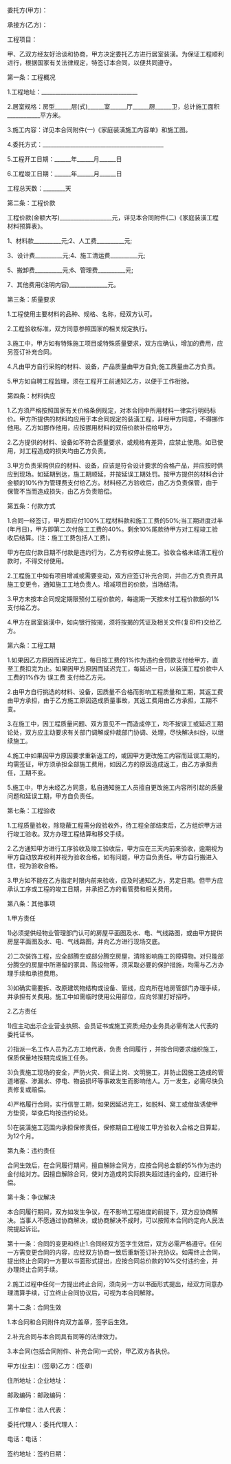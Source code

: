 
 


委托方(甲方)：


承接方(乙方)：


工程项目：


甲、乙双方经友好洽谈和协商，甲方决定委托乙方进行居室装潢。为保证工程顺利进行，根据国家有关法律规定，特签订本合同，以便共同遵守。


第一条：工程概况


1.工程地址：___________________________________


2.居室规格：房型______层(式)______室______厅______厨______卫，总计施工面积____________平方米。


3.施工内容：详见本合同附件(一)《家庭装潢施工内容单》和施工图。


4.委托方式：____________________________________________


5.工程开工日期：______年______月______日


6.工程竣工日期：______年______月______日


工程总天数：________天


第二条：工程价款


工程价款(金额大写)___________________元，详见本合同附件(二)《家庭装潢工程材料预算表》。


1、材料款__________元;2、人工费__________元;


3、设计费__________元;4、施工清运费__________元;


5、搬卸费__________元;6、管理费__________元;


7、其他费用(注明内容)______________元。


第三条：质量要求


1.工程使用主要材料的品种、规格、名称，经双方认可。


2.工程验收标准，双方同意参照国家的相关规定执行。


3.施工中，甲方如有特殊施工项目或特殊质量要求，双方应确认，增加的费用，应另签订补充合同。


4.凡由甲方自行采购的材料、设备，产品质量由甲方自负;施工质量由乙方负责。


5.甲方如自聘工程监理，须在工程开工前通知乙方，以便于工作衔接。


第四条：材料供应


1.乙方须严格按照国家有关价格条例规定，对本合同中所用材料一律实行明码标价。甲方所提供的材料均应用于本合同规定的装潢工程，非经甲方同意，不得挪作他用。乙方如挪作他用，应按挪用材料的双倍价款补偿给甲方。


2.乙方提供的材料、设备如不符合质量要求，或规格有差异，应禁止使用。如已使用，对工程造成的损失均由乙方负责。


3.甲方负责采购供应的材料、设备，应该是符合设计要求的合格产品，并应按时供应到现场。如延期到达，施工期顺延，并按延误工期处罚。按甲方提供的材料合计金额的10%作为管理费支付给乙方。材料经乙方验收后，由乙方负责保管，由于保管不当而造成损失，由乙方负责赔偿。


第五条：付款方式


1.合同一经签订，甲方即应付100%工程材料款和施工工费的50%;当工期进度过半(年月日)，甲方即第二次付施工工费的40%。剩余10%尾款待甲方对工程竣工验收后结算。(注：施工工费包括人工费)。


甲方在应付款日期不付款是违约行为，乙方有权停止施工。验收合格未结清工程价款时，不得交付使用。


2.工程施工中如有项目增减或需要变动，双方应签订补充合同，并由乙方负责开具施工变更令，通知施工工地负责人。增减项目的价款，当场结清。


3.甲方未按本合同规定期限预付工程价款的，每逾期一天按未付工程价款额的1%支付给乙方。


4.甲方在居室装潢中，如向银行按揭，须将按揭的凭证及相关文件(复印件)交给乙方。


第六条：工程工期


1.如果因乙方原因而延迟完工，每日按工费的1%作为违约金罚款支付给甲方，直至工费扣完为止。如果因甲方原因而延迟完工，每延迟一日，以装潢工程价款中人工费的1%作为
误工费
支付给乙方元。


2.由甲方自行挑选的材料、设备，因质量不合格而影响工程质量和工期，其返工费由甲方承担，由于乙方施工原因造成质量事故，其返工费用由乙方承担，工期不变。


3.在施工中，因工程质量问题、双方意见不一而造成停工，均不按误工或延迟工期论处，双方应主动要求有关部门调解或仲裁部门协调、处理，尽快解决纠纷，以继续施工。


4.施工中如果因甲方原因要求重新返工的，或因甲方更改施工内容而延误工期的，均需签证，甲方须承担全部施工费用，如因乙方的原因造成返工，由乙方承担责任，工期不变。


5.施工中，甲方未经乙方同意，私自通知施工人员擅自更改施工内容所引起的质量问题和延误工期，甲方自负责任。


第七条：工程验收


1.工程质量验收，除隐蔽工程需分段验收外，待工程全部结束后，乙方组织甲方进行竣工验收。双方办理工程结算和移交手续。


2.乙方通知甲方进行工序验收及竣工验收后，甲方应在三天内前来验收，逾期视为甲方自动放弃权利并视为验收合格，如有问题，甲方自负责任。甲方自行搬进入住，视为验收合格。


3.甲方如不能在乙方指定时限内前来验收，应及时通知乙方，另定日期。但甲方应承认工序或工程的竣工日期，并承担乙方的看管费和相关费用。


第八条：其他事项


1.甲方责任


1)必须提供经物业管理部门认可的房屋平面图及水、电、气线路图，或由甲方提供房屋平面图及水、电、气线路图，并向乙方进行现场交底。


2)二次装饰工程，应全部腾空或部分腾空房屋，清除影响施工的障碍物。对只能部分腾空的房屋中所滞留的家具、陈设物等，须采取必要的保护措施，均需与乙方办理手续和承担费用。


3)如确实需要拆、改原建筑物结构或设备、管线，应向所在地房管部门办理手续，并承担有关费用。施工中如需临时使用公用部位，应向邻里打好招呼。


2.乙方责任


1)应主动出示企业营业执照、会员证书或施工资质;经办业务员必需有法人代表的委托证书。


2)指派一名工作人员为乙方工地代表，负责
合同履行
，并按合同要求组织施工，保质保量地按期完成施工任务。


3)负责施工现场的安全，严防火灾、佩证上岗、文明施工，并防止因施工造成的管道堵塞、渗漏水、停电、物品损坏等事故发生而影响他人。万一发生，必需尽快负责修复或赔偿。


4)严格履行合同，实行信誉工期，如果因延迟完工，如脱料、窝工或借故诱使甲方垫资，举查后均按违约论处。


5)在装潢施工范围内承担保修责任，保修期自工程竣工甲方验收入合格之日算起，为12个月。


第九条：违约责任


合同生效后，在合同履行期间，擅自解除合同方，应按合同总金额的5%作为违约金付给对方。因擅自解除合同，使对方造成的实际损失超过违约金的，应进行补偿。


第十条：争议解决


本合同履行期间，双方如发生争议，在不影响工程进度的前提下，双方应协商解决。当事人不愿通过协商解决，或协商解决不成时，可以按照本合同约定向人民法院提起诉讼。


第十一条：合同的变更和终止1.合同经双方签字生效后，双方必需严格遵守。任何一方需变更合同的内容，应经双方协商一致后重新签订补充协议。如需终止合同，提出终止合同的一方要以书面形式提出，应按合同总价款的10%交付违约金，并办理终止合同手续。


2.施工过程中任何一方提出终止合同，须向另一方以书面形式提出，经双方同意办理清算手续，订立终止合同协议后，可视为本合同解除。


第十二条：合同生效


1.本合同和合同附件向双方盖章，签字后生效。


2.补充合同与本合同具有同等的法律效力。


3.本合同(包括合同附件、补充合同)一式份，甲乙双方各执份。


甲方(业主)：(签章)乙方：(签章)


住所地址：企业地址：


邮政编码：邮政编码：


工作单位：法人代表：


委托代理人：委托代理人：


电话：电话：


签约地址：签约日期：
 


 

 
 
 
 
 
  


  
 

  


  


  
 
 
 
 

